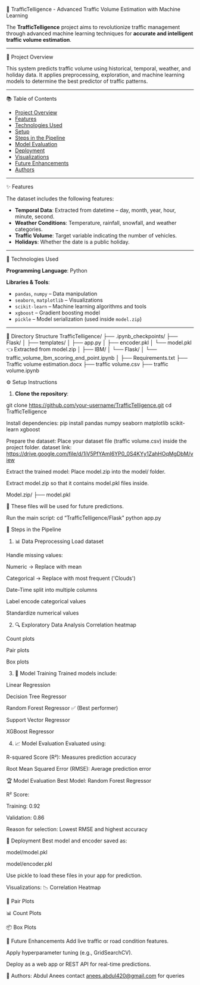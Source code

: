 🚦 TrafficTelligence - Advanced Traffic Volume Estimation with Machine Learning

The **TrafficTelligence** project aims to revolutionize traffic management through advanced machine learning techniques for **accurate and intelligent traffic volume estimation**.

---

📌 Project Overview

This system predicts traffic volume using historical, temporal, weather, and holiday data. It applies preprocessing, exploration, and machine learning models to determine the best predictor of traffic patterns.

---

📚 Table of Contents

- [Project Overview](#project-overview)
- [Features](#features)
- [Technologies Used](#technologies-used)
- [Setup](#setup)
- [Steps in the Pipeline](#steps-in-the-pipeline)
- [Model Evaluation](#model-evaluation)
- [Deployment](#deployment)
- [Visualizations](#visualizations)
- [Future Enhancements](#future-enhancements)
- [Authors](#authors)

---

✨ Features

The dataset includes the following features:

- **Temporal Data**: Extracted from datetime – day, month, year, hour, minute, second.
- **Weather Conditions**: Temperature, rainfall, snowfall, and weather categories.
- **Traffic Volume**: Target variable indicating the number of vehicles.
- **Holidays**: Whether the date is a public holiday.

---

🧰 Technologies Used

**Programming Language**: Python

**Libraries & Tools**:

- `pandas`, `numpy` – Data manipulation
- `seaborn`, `matplotlib` – Visualizations
- `scikit-learn` – Machine learning algorithms and tools
- `xgboost` – Gradient boosting model
- `pickle` – Model serialization (used inside `model.zip`)


---
📂 Directory Structure
TrafficTelligence/
├── .ipynb_checkpoints/
├── Flask/
│ ├── templates/
│ ├── app.py
│ ├── encoder.pkl
│ └── model.pkl 👈 Extracted from model.zip
│
├── IBM/
│ └── Flask/
│ └── traffic_volume_lbm_scoring_end_point.ipynb
│
├── Requirements.txt
├── Traffic volume estimation.docx
├── traffic volume.csv
├── traffic volume.ipynb

⚙️ Setup Instructions

1. **Clone the repository**:

git clone https://github.com/your-username/TrafficTelligence.git
cd TrafficTelligence

Install dependencies:
   pip install pandas numpy seaborn matplotlib scikit-learn xgboost

Prepare the dataset:
Place your dataset file (traffic volume.csv) inside the project  folder.
dataset link: https://drive.google.com/file/d/1iV5PfYAmI6YP0_0S4KYy1ZahHOqMgDbM/view

Extract the trained model:
Place model.zip into the model/ folder.

Extract model.zip so that it contains model.pkl files inside.

Model.zip/
├── model.pkl

🧠 These files will be used for future predictions.

Run the main script:
cd “TrafficTelligence/Flask"
python app.py


🔄 Steps in the Pipeline
1. 📊 Data Preprocessing
Load dataset

Handle missing values:

Numeric → Replace with mean

Categorical → Replace with most frequent ('Clouds')

Date-Time split into multiple columns

Label encode categorical values

Standardize numerical values

2. 🔍 Exploratory Data Analysis
Correlation heatmap

Count plots

Pair plots

Box plots

3. 🧠 Model Training
Trained models include:

Linear Regression

Decision Tree Regressor

Random Forest Regressor ✅ (Best performer)

Support Vector Regressor

XGBoost Regressor

4. 📈 Model Evaluation
Evaluated using:

R-squared Score (R²): Measures prediction accuracy

Root Mean Squared Error (RMSE): Average prediction error

🏆 Model Evaluation
Best Model: Random Forest Regressor

R² Score:

Training: 0.92

Validation: 0.86

Reason for selection: Lowest RMSE and highest accuracy

🚀 Deployment
Best model and encoder saved as:

model/model.pkl

model/encoder.pkl

Use pickle to load these files in your app for prediction.

Visualizations:
📉 Correlation Heatmap

🔁 Pair Plots

📊 Count Plots

📦 Box Plots

🧪 Future Enhancements
Add live traffic or road condition features.

Apply hyperparameter tuning (e.g., GridSearchCV).

Deploy as a web app or REST API for real-time predictions.

👥 Authors:
Abdul Anees
contact anees.abdul420@gmail.com for queries
